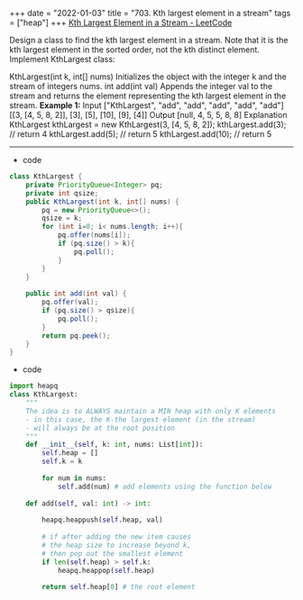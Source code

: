 +++ 
date = "2022-01-03"
title = "703. Kth largest element in a stream"
tags = ["heap"]
+++
[Kth Largest Element in a Stream - LeetCode](https://leetcode.com/problems/kth-largest-element-in-a-stream/)

Design a class to find the kth largest element in a stream. Note that it is the kth largest element in the sorted order, not the kth distinct element.
Implement KthLargest class:

 KthLargest(int k, int[] nums) Initializes the object with the integer k and the stream of integers nums.
 int add(int val) Appends the integer val to the stream and returns the element representing the kth largest element in the stream. 
**Example 1:**
Input ["KthLargest", "add", "add", "add", "add", "add"] [[3, [4, 5, 8, 2]], [3], [5], [10], [9], [4]] Output [null, 4, 5, 5, 8, 8] Explanation KthLargest kthLargest = new KthLargest(3, [4, 5, 8, 2]); kthLargest.add(3); // return 4 kthLargest.add(5); // return 5 kthLargest.add(10); // return 5

---
- code
```java
class KthLargest {
    private PriorityQueue<Integer> pq;
    private int qsize;
    public KthLargest(int k, int[] nums) {
        pq = new PriorityQueue<>();
        qsize = k;
        for (int i=0; i< nums.length; i++){
            pq.offer(nums[i]);
            if (pq.size() > k){
                pq.poll();
            }
        }
    }
    
    public int add(int val) {
        pq.offer(val);
        if (pq.size() > qsize){
            pq.poll();
        }
        return pq.peek();
    }
}
```
- code
```py
import heapq
class KthLargest:
    """
    The idea is to ALWAYS maintain a MIN heap with only K elements
    - in this case, the K-the largest element (in the stream)
    - will always be at the root position
    """
    def __init__(self, k: int, nums: List[int]):
        self.heap = []
        self.k = k
        
        for num in nums:
            self.add(num) # add elements using the function below
        
    def add(self, val: int) -> int:
        
        heapq.heappush(self.heap, val)
        
        # if after adding the new item causes 
        # the heap size to increase beyond k, 
        # then pop out the smallest element 
        if len(self.heap) > self.k: 
            heapq.heappop(self.heap)
            
        return self.heap[0] # the root element



```
